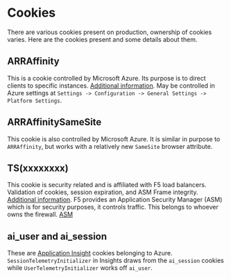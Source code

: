 # Cookies

There are various cookies present on production, ownership of cookies varies. Here are the cookies present and some details about them.

## ARRAffinity

This is a cookie controlled by Microsoft Azure. Its purpose is to direct clients to specific instances. 
[Additional information](https://azure.microsoft.com/en-us/blog/disabling-arrs-instance-affinity-in-windows-azure-web-sites/).
May be controlled in Azure settings at `Settings -> Configuration -> General Settings -> Platform Settings`.

## ARRAffinitySameSite

This cookie is also controlled by Microsoft Azure. It is similar in purpose to `ARRAffinity`, but works with a relatively new `SameSite` browser attribute.

## TS(xxxxxxxx)

This cookie is security related and is affiliated with F5 load balancers. Validation of cookies, session expiration, and ASM Frame integrity. 
[Additional information](https://support.f5.com/csp/article/K6850).
F5 provides an Application Security Manager (ASM) which is for security purposes, it controls traffic. This belongs to whoever owns the firewall.
[ASM](https://www.f5.com/pdf/products/big-ip-application-security-manager-overview.pdf)

## ai_user and ai_session

These are [Application Insight](https://learn.microsoft.com/en-gb/azure/azure-monitor/app/configuration-with-applicationinsights-config) cookies belonging to Azure.
`SessionTelemetryInitializer` in Insights draws from the `ai_session` cookies while `UserTelemetryInitializer` works off `ai_user`.
